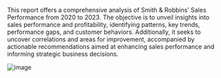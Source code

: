 This report offers a comprehensive analysis of Smith & Robbins’ Sales Performance from 2020 to 2023. The objective is to unveil insights into sales performance and profitability, identifying patterns, key trends, performance gaps, and customer behaviors. Additionally, it seeks to uncover correlations and areas for improvement, accompanied by actionable recommendations aimed at enhancing sales performance and informing strategic business decisions.

![image](https://github.com/user-attachments/assets/231ff880-bc70-4a61-87eb-fe67ec80c691)

